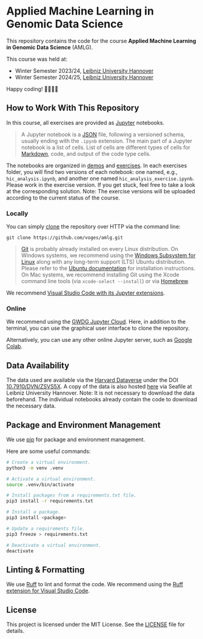 # Applied Machine Learning in Genomic Data Science

This repository contains the code for the course **Applied Machine Learning in Genomic Data Science** (AMLG).

This course was held at:
- Winter Semester 2023/24, [Leibniz University Hannover](https://www.uni-hannover.de)
- Winter Semester 2024/25, [Leibniz University Hannover](https://www.uni-hannover.de)

Happy coding! 👩‍💻👨‍💻

## How to Work With This Repository

In this course, all exercises are provided as [Jupyter](https://jupyter.org) notebooks.

> A Jupyter notebook is a [JSON](https://en.wikipedia.org/wiki/JSON) file, following a versioned schema, usually ending with the `.ipynb` extension.
> The main part of a Jupyter notebook is a list of cells.
> List of cells are different types of cells for [Markdown](https://en.wikipedia.org/wiki/Markdown), code, and output of the code type cells.

The notebooks are organized in [demos](src/demos/) and [exercises](src/exercises/).
In each exercises folder, you will find two versions of each notebook: one named, e.g., `hic_analysis.ipynb`, and another one named `hic_analysis_exercise.ipynb`.
Please work in the exercise version.
If you get stuck, feel free to take a look at the corresponding solution.
Note: The exercise versions will be uploaded according to the current status of the course.

### Locally

You can simply [clone](https://git-scm.com/docs/git-clone) the repository over HTTP via the command line:

```shell
git clone https://github.com/voges/amlg.git
```

> [Git](https://en.wikipedia.org/wiki/Git) is probably already installed on every Linux distribution.
> On Windows systems, we recommend using the [Windows Subsystem for Linux](https://learn.microsoft.com/en-us/windows/wsl/install) along with any long-term support (LTS) Ubuntu distribution.
> Please refer to the [Ubuntu documentation](https://ubuntu.com/tutorials/install-ubuntu-on-wsl2-on-windows-10#1-overview) for installation instructions.
> On Mac systems, we recommend installing Git using the Xcode command line tools (via `xcode-select --install`) or via [Homebrew](https://brew.sh).

We recommend [Visual Studio Code with its Jupyter extensions](https://code.visualstudio.com/docs/datascience/jupyter-notebooks).

### Online

We recommend using the [GWDG Jupyter Cloud](https://jupyter-cloud.gwdg.de).
Here, in addition to the terminal, you can use the graphical user interface to clone the repository.

Alternatively, you can use any other online Jupyter server, such as [Google Colab](https://colab.research.google.com).

## Data Availability

The data used are available via the [Harvard Dataverse](https://dataverse.harvard.edu) under the DOI [10.7910/DVN/ZSVS5X](https://doi.org/10.7910/DVN/ZSVS5X).
A copy of the data is also hosted [here](https://seafile.cloud.uni-hannover.de/d/5d6029c6eaaf410c8b01/) via Seafile at Leibniz University Hannover.
Note: It is not necessary to download the data beforehand.
The individual notebooks already contain the code to download the necessary data.

## Package and Environment Management

We use [pip](https://pip.pypa.io) for package and environment management.

Here are some useful commands:

```sh
# Create a virtual environment.
python3 -m venv .venv

# Activate a virtual environment.
source .venv/bin/activate

# Install packages from a requirements.txt file.
pip3 install -r requirements.txt

# Install a package.
pip3 install <package>

# Update a requirements file.
pip3 freeze > requirements.txt

# Deactivate a virtual environment.
deactivate
```

## Linting & Formatting

We use [Ruff](https://github.com/astral-sh/ruff) to lint and format the code.
We recommend using the [Ruff extension for Visual Studio Code](https://marketplace.visualstudio.com/items?itemName=charliermarsh.ruff).

## License

This project is licensed under the MIT License.
See the [LICENSE](LICENSE) file for details.
